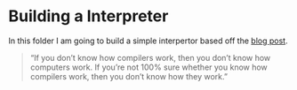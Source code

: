 # Building a Interpreter

In this folder I am going to build a simple interpertor based off the [blog post](https://ruslanspivak.com/lsbasi-part1/).

> “If you don’t know how compilers work, then you don’t know how computers work. If you’re not 100% sure whether you know how compilers work, then you don’t know how they work.”
